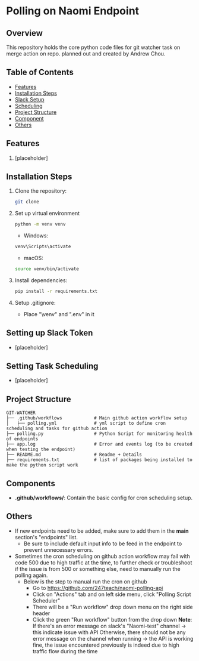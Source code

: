 # Polling on Naomi Endpoint

## Overview
This repository holds the core python code files for git watcher task on merge action on repo. planned out and created by Andrew Chou.

## Table of Contents
- [Features](#features)
- [Installation Steps](#installation-steps)
- [Slack Setup](#setting-up-slack-token)
- [Scheduling](#setting-task-scheduling)
- [Project Structure](#project-structure)
- [Component](#components)
- [Others](#others)

## Features
1. [placeholder]

## Installation Steps
1. Clone the repository:
    ```bash
    git clone 
    ```
2. Set up virtual environment
    ```bash
    python -m venv venv
    ```
    - Windows:
    ```bash
    venv\Scripts\activate
    ```

    - macOS:
    ```bash
    source venv/bin/activate
    ```
3. Install dependencies:
    ```bash
    pip install -r requirements.txt
    ```
4. Setup .gitignore:
    - Place "\venv" and ".env" in it

## Setting up Slack Token
- [placeholder]

## Setting Task Scheduling
- [placeholder]


## Project Structure
```plaintext
GIT-WATCHER
├── .github/workflows            # Main github action workflow setup
│   ├── polling.yml              # yml script to define cron scheduling and tasks for github action
├── polling.py                   # Python Script for monitoring health of endpoints
├── app.log                      # Error and events log (to be created when testing the endpoint)
├── README.md                    # Readme + Details
├── requirements.txt             # list of packages being installed to make the python script work
```

## Components
- **.github/workflows/**: Contain the basic config for cron scheduling setup.

## Others
- If new endpoints need to be added, make sure to add them in the **main** section's "endpoints" list.
    - Be sure to include default input info to be feed in the endpoint to prevent unnecessary errors.
- Sometimes the cron scheduling on github action workflow may fail with code 500 due to high traffic at the time, to further check or troubleshoot if the issue is from 500 or something else, need to manually run the polling again.
    - Below is the step to manual run the cron on github
        - Go to https://github.com/247teach/naomi-polling-api
        - Click on "Actions" tab and on left side menu, click "Polling Script Scheduler"
        - There will be a "Run workflow" drop down menu on the right side header
        - Click the green "Run workflow" button from the drop down
    **Note**: If there's an error message on slack's "Naomi-test" channel -> this indicate issue with API
    Otherwise, there should not be any error message on the channel when running -> the API is working fine, the issue encountered previously is indeed due to high traffic flow during the time